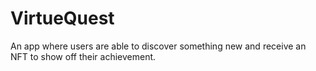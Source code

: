 # VirtueQuest
An app where users are able to discover something new and receive an NFT to show off their achievement.
